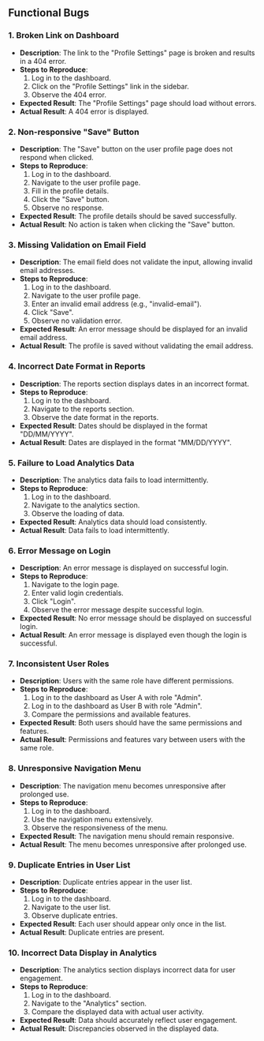 ## Functional Bugs

### 1. Broken Link on Dashboard
- **Description**: The link to the "Profile Settings" page is broken and results in a 404 error.
- **Steps to Reproduce**:
  1. Log in to the dashboard.
  2. Click on the "Profile Settings" link in the sidebar.
  3. Observe the 404 error.
- **Expected Result**: The "Profile Settings" page should load without errors.
- **Actual Result**: A 404 error is displayed.

### 2. Non-responsive "Save" Button
- **Description**: The "Save" button on the user profile page does not respond when clicked.
- **Steps to Reproduce**:
  1. Log in to the dashboard.
  2. Navigate to the user profile page.
  3. Fill in the profile details.
  4. Click the "Save" button.
  5. Observe no response.
- **Expected Result**: The profile details should be saved successfully.
- **Actual Result**: No action is taken when clicking the "Save" button.

### 3. Missing Validation on Email Field
- **Description**: The email field does not validate the input, allowing invalid email addresses.
- **Steps to Reproduce**:
  1. Log in to the dashboard.
  2. Navigate to the user profile page.
  3. Enter an invalid email address (e.g., "invalid-email").
  4. Click "Save".
  5. Observe no validation error.
- **Expected Result**: An error message should be displayed for an invalid email address.
- **Actual Result**: The profile is saved without validating the email address.

### 4. Incorrect Date Format in Reports
- **Description**: The reports section displays dates in an incorrect format.
- **Steps to Reproduce**:
  1. Log in to the dashboard.
  2. Navigate to the reports section.
  3. Observe the date format in the reports.
- **Expected Result**: Dates should be displayed in the format "DD/MM/YYYY".
- **Actual Result**: Dates are displayed in the format "MM/DD/YYYY".

### 5. Failure to Load Analytics Data
- **Description**: The analytics data fails to load intermittently.
- **Steps to Reproduce**:
  1. Log in to the dashboard.
  2. Navigate to the analytics section.
  3. Observe the loading of data.
- **Expected Result**: Analytics data should load consistently.
- **Actual Result**: Data fails to load intermittently.

### 6. Error Message on Login
- **Description**: An error message is displayed on successful login.
- **Steps to Reproduce**:
  1. Navigate to the login page.
  2. Enter valid login credentials.
  3. Click "Login".
  4. Observe the error message despite successful login.
- **Expected Result**: No error message should be displayed on successful login.
- **Actual Result**: An error message is displayed even though the login is successful.

### 7. Inconsistent User Roles
- **Description**: Users with the same role have different permissions.
- **Steps to Reproduce**:
  1. Log in to the dashboard as User A with role "Admin".
  2. Log in to the dashboard as User B with role "Admin".
  3. Compare the permissions and available features.
- **Expected Result**: Both users should have the same permissions and features.
- **Actual Result**: Permissions and features vary between users with the same role.

### 8. Unresponsive Navigation Menu
- **Description**: The navigation menu becomes unresponsive after prolonged use.
- **Steps to Reproduce**:
  1. Log in to the dashboard.
  2. Use the navigation menu extensively.
  3. Observe the responsiveness of the menu.
- **Expected Result**: The navigation menu should remain responsive.
- **Actual Result**: The menu becomes unresponsive after prolonged use.

### 9. Duplicate Entries in User List
- **Description**: Duplicate entries appear in the user list.
- **Steps to Reproduce**:
  1. Log in to the dashboard.
  2. Navigate to the user list.
  3. Observe duplicate entries.
- **Expected Result**: Each user should appear only once in the list.
- **Actual Result**: Duplicate entries are present.

### 10. Incorrect Data Display in Analytics
- **Description**: The analytics section displays incorrect data for user engagement.
- **Steps to Reproduce**:
  1. Log in to the dashboard.
  2. Navigate to the "Analytics" section.
  3. Compare the displayed data with actual user activity.
- **Expected Result**: Data should accurately reflect user engagement.
- **Actual Result**: Discrepancies observed in the displayed data.
